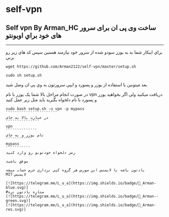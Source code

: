 # self-vpn
Self vpn By Arman_HC
ساخت وی پی ان برای سرور های خود
 براي اوبونتو
--------

------
براي اينكار شما به يه يوزر سودو شده از سرور خود نيازمند هستين سپس كد هاي زير رو بزني 
````````````````````````````````
wget https://github.com/Arman2122/self-vpn/master/setup.sh

sudo sh setup.sh
````````````````````````````````

بعد ميتونين با استفاده از يوزر و پسورد و ايپي سرورتون به وي پي ان وصل شيد

در صورت انجام مراحل بالا شما یک یوزر با نام
 vpn
دریافت میکنید ولی اگر بخواهید یوزر و پسورد با نام دلخواه بگیرید باید مثل زیر عمل کنید

````````````````````````
sudo bash setup.sh -u vpn -p mypass
```````````````````````
در عبارت بالا به جای
```````````````
vpn
``````````````
نام یوزر و به جای 
```````````
mypass 
```````````
رمز دلخواه خودتونو رو وارد کنید

موفق باشید

يادتون باشه با لايسنس اين سورس هر گروه كپي برداري جرم حساب ميشه
MIT لايسنس
 
[![https://telegram.me/L_u_a](https://img.shields.io/badge/💬_Arman-blue.svg)]
#ستاره يادتون نره
[![https://telegram.me/L_u_a](https://img.shields.io/badge/💬_Arman--green.svg)]
[![https://telegram.me/L_u_a](https://img.shields.io/badge/💬_Arman-res.svg)]
